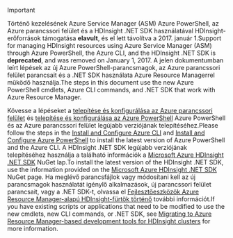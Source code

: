 > [!IMPORTANT]
> <span data-ttu-id="474b6-101">Történő kezelésének Azure Service Manager (ASM) Azure PowerShell, az Azure parancssori felület és a HDInsight .NET SDK használatával HDInsight-erőforrások támogatása **elavult**, és el lett távolítva a 2017. január 1.</span><span class="sxs-lookup"><span data-stu-id="474b6-101">Support for managing HDInsight resources using Azure Service Manager (ASM) through Azure PowerShell, the Azure CLI, and the HDInsight .NET SDK is **deprecated**, and was removed on January 1, 2017.</span></span> <span data-ttu-id="474b6-102">A jelen dokumentumban leírt lépések az új Azure PowerShell-parancsmagok, az Azure parancssori felület parancsait és a .NET SDK használata Azure Resource Managerrel működő használja.</span><span class="sxs-lookup"><span data-stu-id="474b6-102">The steps in this document use the new Azure PowerShell cmdlets, Azure CLI commands, and .NET SDK that work with Azure Resource Manager.</span></span>
> 
> <span data-ttu-id="474b6-103">Kövesse a lépéseket a [telepítése és konfigurálása az Azure parancssori felület](../articles/cli-install-nodejs.md) és [telepítése és konfigurálása az Azure PowerShell](/powershell/azureps-cmdlets-docs) Azure PowerShell és az Azure parancssori felület legújabb verziójának telepítéséhez.</span><span class="sxs-lookup"><span data-stu-id="474b6-103">Please follow the steps in the [Install and Configure Azure CLI](../articles/cli-install-nodejs.md) and [Install and Configure Azure PowerShell](/powershell/azureps-cmdlets-docs) to install the latest version of Azure PowerShell and the Azure CLI.</span></span> <span data-ttu-id="474b6-104">A HDInsight .NET SDK legújabb verziójának telepítéséhez használja a található információk a [Microsoft Azure HDInsight .NET SDK](https://www.nuget.org/packages/Microsoft.WindowsAzure.Management.HDInsight/) NuGet lap.</span><span class="sxs-lookup"><span data-stu-id="474b6-104">To install the latest version of the HDInsight .NET SDK, use the information provided on the [Microsoft Azure HDInsight .NET SDK](https://www.nuget.org/packages/Microsoft.WindowsAzure.Management.HDInsight/) NuGet page.</span></span> <span data-ttu-id="474b6-105">Ha meglévő parancsfájlok vagy módosítani kell az új parancsmagok használatát igénylő alkalmazások, új parancssori felület parancsait, vagy a .NET SDK-t, olvassa el [Fejlesztőeszközök Azure Resource Manager-alapú HDInsight-fürtök történő](../articles/hdinsight/hdinsight-hadoop-development-using-azure-resource-manager.md) további információt.</span><span class="sxs-lookup"><span data-stu-id="474b6-105">If you have existing scripts or applications that need to be modified to use the new cmdlets, new CLI commands, or .NET SDK, see [Migrating to Azure Resource Manager-based development tools for HDInsight clusters](../articles/hdinsight/hdinsight-hadoop-development-using-azure-resource-manager.md) for more information.</span></span>
> 
> 


